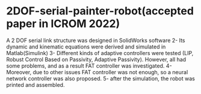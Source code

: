 # 2DOF-serial-painter-robot(accepted paper in ICROM 2022)
A 2 DOF serial link structure was designed in SolidWorks software 2- Its dynamic and kinematic equations were derived and simulated in Matlab(Simulink) 3- Different kinds of adaptive controllers were tested (LIP, Robust Control Based on Passivity, Adaptive Passivity). However, all had some problems, and as a result FAT controller was investigated. 4- Moreover, due to other issues FAT controller was not enough, so a neural network controller was also proposed. 5- after the simulation, the robot was printed and assembled. 

